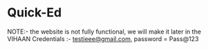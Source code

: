 # Quick-Ed
NOTE:- the website is not fully functional, we will make it later in the VIHAAN
Credentials :- testieee@gmail.com, password = Pass@123
